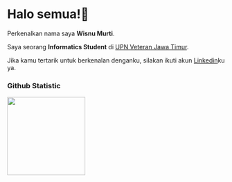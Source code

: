 # Halo semua!👋

Perkenalkan nama saya **Wisnu Murti**.<br>

Saya seorang **Informatics Student** di [UPN Veteran Jawa Timur](https://www.upnjatim.ac.id/).<br>

Jika kamu tertarik untuk berkenalan denganku, silakan ikuti akun [Linkedin](https://www.linkedin.com/in/wisnumrt)ku ya.

### Github Statistic
<p align="left">
<a href="https://github.com/wisnumrt">
  <img height="180em" src="https://github-readme-stats-eight-theta.vercel.app/api/top-langs/?username=wisnumrt&layout=compact&theme=algolia"/>
</a>
</p>
<!--
**wisnumrt/wisnumrt** is a ✨ _special_ ✨ repository because its `README.md` (this file) appears on your GitHub profile.

Here are some ideas to get you started:

- 🔭 I’m currently working on ...
- 🌱 I’m currently learning ...
- 👯 I’m looking to collaborate on ...
- 🤔 I’m looking for help with ...
- 💬 Ask me about ...
- 📫 How to reach me: ...
- 😄 Pronouns: ...
- ⚡ Fun fact: ...
-->
